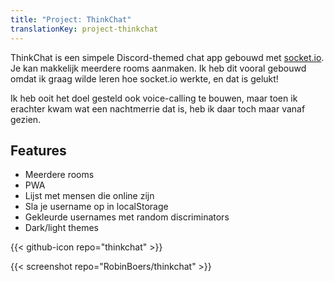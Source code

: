 ```yaml
---
title: "Project: ThinkChat"
translationKey: project-thinkchat
---
```


ThinkChat is een simpele Discord-themed chat app gebouwd met [socket.io](https://socket.io). Je kan makkelijk meerdere rooms aanmaken. Ik heb dit vooral gebouwd omdat ik graag wilde leren hoe socket.io werkte, en dat is gelukt!

Ik heb ooit het doel gesteld ook voice-calling te bouwen, maar toen ik erachter kwam wat een nachtmerrie dat is, heb ik daar toch maar vanaf gezien.

## Features

- Meerdere rooms
- PWA
- Lijst met mensen die online zijn
- Sla je username op in localStorage
- Gekleurde usernames met random discriminators
- Dark/light themes

<span hidden>Post information</span> {{< github-icon repo="thinkchat" >}}

{{< screenshot repo="RobinBoers/thinkchat" >}}
